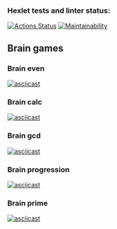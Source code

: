 ### Hexlet tests and linter status:
[![Actions Status](https://github.com/kvalexandr/php-project-45/workflows/hexlet-check/badge.svg)](https://github.com/kvalexandr/php-project-45/actions)
[![Maintainability](https://api.codeclimate.com/v1/badges/0fd5d808a2e99e3eaa27/maintainability)](https://codeclimate.com/github/kvalexandr/php-project-45/maintainability)

## Brain games

### Brain even
[![asciicast](https://asciinema.org/a/701208.svg)](https://asciinema.org/a/701208)

### Brain calc
[![asciicast](https://asciinema.org/a/701349.svg)](https://asciinema.org/a/701349)

### Brain gcd
[![asciicast](https://asciinema.org/a/701354.svg)](https://asciinema.org/a/701354)

### Brain progression
[![asciicast](https://asciinema.org/a/701534.svg)](https://asciinema.org/a/701534)

### Brain prime
[![asciicast](https://asciinema.org/a/701535.svg)](https://asciinema.org/a/701535)